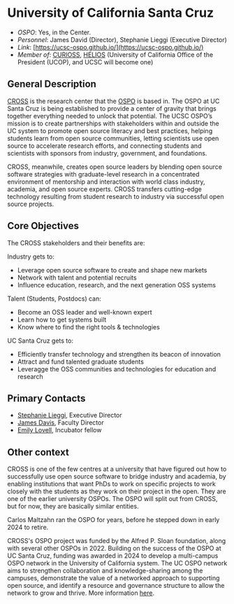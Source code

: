 # University of California Santa Cruz

- *OSPO*: Yes, in the Center.
- *Personnel*: James David (Director), Stephanie Lieggi (Executive Director)
- *Link*: [https://ucsc-ospo.github.io/](https://ucsc-ospo.github.io/)
- *Member of*: [CURIOSS](https://curioss.org/), [HELIOS](https://www.heliosopen.org/members) (University of California Office of the President (UCOP), and UCSC will become one)

## General Description

[CROSS](https://cross.ucsc.edu/) is the research center that the [OSPO](https://ucsc-ospo.github.io/) is based in.  The OSPO at UC Santa Cruz is being established to provide a center of gravity that brings together everything needed to unlock that potential. The UCSC OSPO’s mission is to create partnerships with stakeholders within and outside the UC system to promote open source literacy and best practices, helping students learn from open source communities, letting scientists use open source to accelerate research efforts, and connecting students and scientists with sponsors from industry, government, and foundations.

CROSS, meanwhile, creates open source leaders by blending open source software strategies with graduate-level research in a concentrated environment of mentorship and interaction with world class industry, academia, and open source experts. CROSS transfers cutting-edge technology resulting from student research to industry via successful open source projects.

## Core Objectives

The CROSS stakeholders and their benefits are:

Industry gets to:

- Leverage open source software to create and shape new markets
- Network with talent and potential recruits
- Influence education, research, and the next generation OSS systems

Talent (Students, Postdocs) can:

- Become an OSS leader and well-known expert
- Learn how to get systems built
- Know where to find the right tools & technologies

UC Santa Cruz gets to:

- Efficiently transfer technology and strengthen its beacon of innovation
- Attract and fund talented graduate students
- Leveragge the OSS communities and technologies for education and research

## Primary Contacts

- [Stephanie Lieggi](mailto:slieggi@ucsc.edu), Executive Director
- [James Davis](mailto:davisje@ucsc.edu), Faculty Director
- [Emily Lovell](mailto:elovell@ucsc.edu), Incubator fellow

## Other context

CROSS is one of the few centres at a university that have figured out how to successfully use open source software to bridge industry and academia, by enabling institutions that want PhDs to work on specific projects to work closely with the students as they work on their project in the open. They are one of the earlier university OSPOs. The OSPO will split out from CROSS, but for now, they are basically similar entities.

Carlos Maltzahn ran the OSPO for years, before he stepped down in early 2024 to retire.

CROSS's OSPO project was funded by the Alfred P. Sloan foundation, along with several other OSPOs in 2022. Building on the success of the OSPO at UC Santa Cruz, funding was awarded in 2024 to develop a multi-campus OSPO network in the University of California system. The UC OSPO network aims to strengthen collaboration and knowledge-sharing among the campuses, demonstrate the value of a networked approach to supporting open source, and identify a resource and governance structure to allow the network to grow and thrive. More information [here](https://news.ucsc.edu/2024/04/uc-ospo-network.html).
